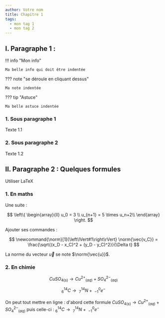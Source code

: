 ```yaml
---
author: Votre nom
title: Chapitre 1
tags:
  - mon tag 1
  - mon tag 2
---
```


## I. Paragraphe 1 :

!!! info "Mon info"

    Ma belle info qui doit être indentée
    

??? note "se déroule en cliquant dessus"

    Ma note indentée


??? tip "Astuce"

    Ma belle astuce indentée



### 1. Sous paragraphe 1

Texte 1.1

### 2. Sous paragraphe 2

Texte 1.2

## II. Paragraphe 2 : Quelques formules

Utiliser LaTeX

### 1. En maths

Une suite : 

$$
\left\{
        \begin{array}{ll}
            u_0 = 3 \\
            u_{n+1} = 5 \times u_n+2\\
        \end{array}
\right.
$$

Ajouter ses commandes :

$$
\newcommand{\norm}[1]{\left\lVert#1\right\rVert}
\norm{\vec{v_C}} = \frac{\sqrt{(x_D - x_C)^2 + (y_D - y_C)^2}}{\Delta t}
$$

La norme du vecteur ${\vec{u}}$ se note $\norm{\vec{u}}$.

### 2. En chimie

$$
{CuSO_4}_{(s)}   \rightarrow   {Cu^{2+}}_{(aq)}+ {SO_{4}^{2-}}_{(aq)}
$$

$$
^{14}_{6}C  \rightarrow \ ^{14}_{7}N  + \  ^{ 0}_{-1}e^{-}
$$

On peut tout mettre en ligne : d'abord cette formule ${CuSO_4}_{(s)}   \rightarrow   {Cu^{2+}}_{(aq)}+ {SO_{4}^{2-}}_{(aq)}$ 
puis celle-ci :  $^{14}_{6}C  \rightarrow \ ^{14}_{7}N  + \  ^{ 0}_{-1}e^{-}$

